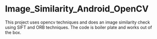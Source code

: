 # Image_Similarity_Android_OpenCV
This project uses opencv techniques and does an image similarity check using SIFT and ORB techniques. The code is boiler plate and works out of the box.
